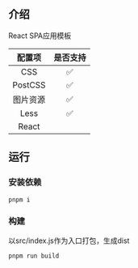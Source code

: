 ## 介绍
React SPA应用模板


| 配置项  |  是否支持 |
|:-:|:-:|
| CSS  |  ✅  |
|  PostCSS |  ✅  |
| 图片资源  | ✅  |
| Less  |  ✅  |
| React  |   |

## 运行
### 安装依赖
```shell
pnpm i
```


### 构建
以src/index.js作为入口打包，生成dist
```shell
pnpm run build
```
